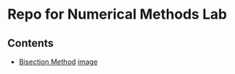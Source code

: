 # Repo for Numerical Methods Lab

## Contents
* [Bisection Method](/BisectionMethod/)
[image](/BisectionMethod/bisection.png)